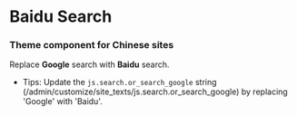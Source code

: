# Baidu Search

### Theme component for Chinese sites

Replace **Google** search with **Baidu** search.

- Tips: Update the `js.search.or_search_google` string (/admin/customize/site_texts/js.search.or_search_google) by replacing 'Google' with 'Baidu'.
